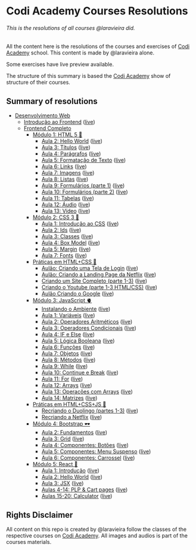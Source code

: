 # Codi Academy Courses Resolutions
###### This is the resolutions of all courses @laravieira did.
All the content here is the resolutions of the courses and exercises of [Codi Academy](https://codiacademy.com/) school.
This content is made by @laravieira alone.

Some exercises have live preview available.

The structure of this summary is based the [Codi Academy](https://codiacademy.com/) show of structure of their courses.

## Summary of resolutions
- [Desenvolvimento Web](DesenvolvimentoWeb)
  - [Introdução ao Frontend](DesenvolvimentoWeb/IntroducaoAoFrontend) ([live](https://codi.laravieira.me/DesenvolvimentoWeb/IntroducaoAoFrontend))
  - [Frontend Completo](DesenvolvimentoWeb/FrontendCompleto)
    - [Módulo 1: HTML 5 🦿](DesenvolvimentoWeb/FrontendCompleto/Modulo1)
      - [Aula 2: Hello World](DesenvolvimentoWeb/FrontendCompleto/Modulo1/Aula02) ([live](https://codi.laravieira.me/DesenvolvimentoWeb/FrontendCompleto/Modulo1/Aula02))
      - [Aula 3: Títulos](DesenvolvimentoWeb/FrontendCompleto/Modulo1/Aula03) ([live](https://codi.laravieira.me/DesenvolvimentoWeb/FrontendCompleto/Modulo1/Aula03))
      - [Aula 4: Parágrafos](DesenvolvimentoWeb/FrontendCompleto/Modulo1/Aula04) ([live](https://codi.laravieira.me/DesenvolvimentoWeb/FrontendCompleto/Modulo1/Aula04))
      - [Aula 5: Formatação de Texto](DesenvolvimentoWeb/FrontendCompleto/Modulo1/Aula05) ([live](https://codi.laravieira.me/DesenvolvimentoWeb/FrontendCompleto/Modulo1/Aula05))
      - [Aula 6: Links](DesenvolvimentoWeb/FrontendCompleto/Modulo1/Aula06) ([live](https://codi.laravieira.me/DesenvolvimentoWeb/FrontendCompleto/Modulo1/Aula06))
      - [Aula 7: Imagens](DesenvolvimentoWeb/FrontendCompleto/Modulo1/Aula07) ([live](https://codi.laravieira.me/DesenvolvimentoWeb/FrontendCompleto/Modulo1/Aula07))
      - [Aula 8: Listas](DesenvolvimentoWeb/FrontendCompleto/Modulo1/Aula08) ([live](https://codi.laravieira.me/DesenvolvimentoWeb/FrontendCompleto/Modulo1/Aula08))
      - [Aula 9: Formulários (parte 1)](DesenvolvimentoWeb/FrontendCompleto/Modulo1/Aula09) ([live](https://codi.laravieira.me/DesenvolvimentoWeb/FrontendCompleto/Modulo1/Aula09))
      - [Aula 10: Formulários (parte 2)](DesenvolvimentoWeb/FrontendCompleto/Modulo1/Aula10) ([live](https://codi.laravieira.me/DesenvolvimentoWeb/FrontendCompleto/Modulo1/Aula10))
      - [Aula 11: Tabelas](DesenvolvimentoWeb/FrontendCompleto/Modulo1/Aula11) ([live](https://codi.laravieira.me/DesenvolvimentoWeb/FrontendCompleto/Modulo1/Aula11))
      - [Aula 12: Áudio](DesenvolvimentoWeb/FrontendCompleto/Modulo1/Aula12) ([live](https://codi.laravieira.me/DesenvolvimentoWeb/FrontendCompleto/Modulo1/Aula12))
      - [Aula 13: Vídeo](DesenvolvimentoWeb/FrontendCompleto/Modulo1/Aula13) ([live](https://codi.laravieira.me/DesenvolvimentoWeb/FrontendCompleto/Modulo1/Aula13))
    - [Módulo 2: CSS 3 🦵](DesenvolvimentoWeb/FrontendCompleto/Modulo2)
      - [Aula 1: Introdução ao CSS](DesenvolvimentoWeb/FrontendCompleto/Modulo2/Aula01) ([live](https://codi.laravieira.me/DesenvolvimentoWeb/FrontendCompleto/Modulo2/Aula01))
      - [Aula 2: Ids](DesenvolvimentoWeb/FrontendCompleto/Modulo2/Aula02) ([live](https://codi.laravieira.me/DesenvolvimentoWeb/FrontendCompleto/Modulo2/Aula02))
      - [Aula 3: Classes](DesenvolvimentoWeb/FrontendCompleto/Modulo2/Aula03) ([live](https://codi.laravieira.me/DesenvolvimentoWeb/FrontendCompleto/Modulo2/Aula03))
      - [Aula 4: Box Model](DesenvolvimentoWeb/FrontendCompleto/Modulo2/Aula04) ([live](https://codi.laravieira.me/DesenvolvimentoWeb/FrontendCompleto/Modulo2/Aula04))
      - [Aula 5: Margin](DesenvolvimentoWeb/FrontendCompleto/Modulo2/Aula05) ([live](https://codi.laravieira.me/DesenvolvimentoWeb/FrontendCompleto/Modulo2/Aula05))
      - [Aula 7: Fonts](DesenvolvimentoWeb/FrontendCompleto/Modulo2/Aula07) ([live](https://codi.laravieira.me/DesenvolvimentoWeb/FrontendCompleto/Modulo2/Aula07))
    - [Práticas em HTML+CSS 🤝](DesenvolvimentoWeb/FrontendCompleto/Practice1)
      - [Aulão: Criando uma Tela de Login](DesenvolvimentoWeb/FrontendCompleto/Practice1/Aula01) ([live](https://codi.laravieira.me/DesenvolvimentoWeb/FrontendCompleto/Practice1/Aula01))
      - [Aulão: Criando a Landing Page da Netflix](DesenvolvimentoWeb/FrontendCompleto/Practice1/Aula02) ([live](https://codi.laravieira.me/DesenvolvimentoWeb/FrontendCompleto/Practice1/Aula02))
      - [Criando um Site Completo (parte 1-3)](DesenvolvimentoWeb/FrontendCompleto/Practice1/Aula03-05) ([live](https://codi.laravieira.me/DesenvolvimentoWeb/FrontendCompleto/Practice1/Aula03-05))
      - [Criando o Youtube (parte 1-3 HTML/CSS)](DesenvolvimentoWeb/FrontendCompleto/Practice1/Aula06-11) ([live](https://codi.laravieira.me/DesenvolvimentoWeb/FrontendCompleto/Practice1/Aula06-11))
      - [Aulão Criando o Google](DesenvolvimentoWeb/FrontendCompleto/Practice1/Aula12) ([live](https://codi.laravieira.me/DesenvolvimentoWeb/FrontendCompleto/Practice1/Aula12))
    - [Módulo 3: JavaScript 🫀](DesenvolvimentoWeb/FrontendCompleto/Modulo3)
      - [Instalando o Ambiente](DesenvolvimentoWeb/FrontendCompleto/Modulo3/Aula00) ([live](https://codi.laravieira.me/DesenvolvimentoWeb/FrontendCompleto/Modulo3/Aula00))
      - [Aula 1: Variáveis](DesenvolvimentoWeb/FrontendCompleto/Modulo3/Aula01) ([live](https://codi.laravieira.me/DesenvolvimentoWeb/FrontendCompleto/Modulo3/Aula01))
      - [Aula 2: Operadores Aritméticos](DesenvolvimentoWeb/FrontendCompleto/Modulo3/Aula02) ([live](https://codi.laravieira.me/DesenvolvimentoWeb/FrontendCompleto/Modulo3/Aula02))
      - [Aula 3: Operadores Condicionais](DesenvolvimentoWeb/FrontendCompleto/Modulo3/Aula03) ([live](https://codi.laravieira.me/DesenvolvimentoWeb/FrontendCompleto/Modulo3/Aula03))
      - [Aula 4: IF e Else](DesenvolvimentoWeb/FrontendCompleto/Modulo3/Aula04) ([live](https://codi.laravieira.me/DesenvolvimentoWeb/FrontendCompleto/Modulo3/Aula04))
      - [Aula 5: Lógica Booleana](DesenvolvimentoWeb/FrontendCompleto/Modulo3/Aula05) ([live](https://codi.laravieira.me/DesenvolvimentoWeb/FrontendCompleto/Modulo3/Aula05))
      - [Aula 6: Funções](DesenvolvimentoWeb/FrontendCompleto/Modulo3/Aula06) ([live](https://codi.laravieira.me/DesenvolvimentoWeb/FrontendCompleto/Modulo3/Aula06))
      - [Aula 7: Objetos](DesenvolvimentoWeb/FrontendCompleto/Modulo3/Aula07) ([live](https://codi.laravieira.me/DesenvolvimentoWeb/FrontendCompleto/Modulo3/Aula07))
      - [Aula 8: Métodos](DesenvolvimentoWeb/FrontendCompleto/Modulo3/Aula08) ([live](https://codi.laravieira.me/DesenvolvimentoWeb/FrontendCompleto/Modulo3/Aula08))
      - [Aula 9: While](DesenvolvimentoWeb/FrontendCompleto/Modulo3/Aula09) ([live](https://codi.laravieira.me/DesenvolvimentoWeb/FrontendCompleto/Modulo3/Aula09))
      - [Aula 10: Continue e Break](DesenvolvimentoWeb/FrontendCompleto/Modulo3/Aula10) ([live](https://codi.laravieira.me/DesenvolvimentoWeb/FrontendCompleto/Modulo3/Aula10))
      - [Aula 11: For](DesenvolvimentoWeb/FrontendCompleto/Modulo3/Aula11) ([live](https://codi.laravieira.me/DesenvolvimentoWeb/FrontendCompleto/Modulo3/Aula11))
      - [Aula 12: Arrays](DesenvolvimentoWeb/FrontendCompleto/Modulo3/Aula12) ([live](https://codi.laravieira.me/DesenvolvimentoWeb/FrontendCompleto/Modulo3/Aula12))
      - [Aula 13: Operações com Arrays](DesenvolvimentoWeb/FrontendCompleto/Modulo3/Aula13) ([live](https://codi.laravieira.me/DesenvolvimentoWeb/FrontendCompleto/Modulo3/Aula13))
      - [Aula 14: Matrizes](DesenvolvimentoWeb/FrontendCompleto/Modulo3/Aula14) ([live](https://codi.laravieira.me/DesenvolvimentoWeb/FrontendCompleto/Modulo3/Aula14))
    - [Práticas em HTML+CSS+JS 📂](DesenvolvimentoWeb/FrontendCompleto/Practice2)
      - [Recriando o Duolingo (partes 1-3)](DesenvolvimentoWeb/FrontendCompleto/Practice2/Aula01-03) ([live](https://codi.laravieira.me/DesenvolvimentoWeb/FrontendCompleto/Practice2/Aula01-03))
      - [Recriando a Netflix](DesenvolvimentoWeb/FrontendCompleto/Practice2/Aula04) ([live](https://codi.laravieira.me/DesenvolvimentoWeb/FrontendCompleto/Practice2/Aula04))
    - [Módulo 4: Bootstrap 🕶](DesenvolvimentoWeb/FrontendCompleto/Modulo4)
      - [Aula 2: Fundamentos](DesenvolvimentoWeb/FrontendCompleto/Modulo4/Aula02) ([live](https://codi.laravieira.me/DesenvolvimentoWeb/FrontendCompleto/Modulo4/Aula02))
      - [Aula 3: Grid](DesenvolvimentoWeb/FrontendCompleto/Modulo4/Aula03) ([live](https://codi.laravieira.me/DesenvolvimentoWeb/FrontendCompleto/Modulo4/Aula03))
      - [Aula 4: Componentes: Botões](DesenvolvimentoWeb/FrontendCompleto/Modulo4/Aula04) ([live](https://codi.laravieira.me/DesenvolvimentoWeb/FrontendCompleto/Modulo4/Aula04))
      - [Aula 5: Componentes: Menu Suspenso](DesenvolvimentoWeb/FrontendCompleto/Modulo4/Aula05) ([live](https://codi.laravieira.me/DesenvolvimentoWeb/FrontendCompleto/Modulo4/Aula05))
      - [Aula 6: Componentes: Carrossel](DesenvolvimentoWeb/FrontendCompleto/Modulo4/Aula06) ([live](https://codi.laravieira.me/DesenvolvimentoWeb/FrontendCompleto/Modulo4/Aula06))
    - [Módulo 5: React 💫](DesenvolvimentoWeb/FrontendCompleto/Modulo5)
      - [Aula 1: Introdução](DesenvolvimentoWeb/FrontendCompleto/Modulo5/aula01) ([live](https://codi.laravieira.me/DesenvolvimentoWeb/FrontendCompleto/Modulo5/aula01/build))
      - [Aula 2: Hello World](DesenvolvimentoWeb/FrontendCompleto/Modulo5/aula02) ([live](https://codi.laravieira.me/DesenvolvimentoWeb/FrontendCompleto/Modulo5/aula02/build))
      - [Aula 3: JSX](DesenvolvimentoWeb/FrontendCompleto/Modulo5/aula03) ([live](https://codi.laravieira.me/DesenvolvimentoWeb/FrontendCompleto/Modulo5/aula03/build))
      - [Aulas 4-14: PLP & Cart pages](DesenvolvimentoWeb/FrontendCompleto/Modulo5/aula04-14) ([live](https://codi.laravieira.me/DesenvolvimentoWeb/FrontendCompleto/Modulo5/aula04-14/build))
      - [Aulas 15-20: Calculator](DesenvolvimentoWeb/FrontendCompleto/Modulo5/aula15-20) ([live](https://codi.laravieira.me/DesenvolvimentoWeb/FrontendCompleto/Modulo5/aula15-20/build))

## Rights Disclaimer
All content on this repo is created by @laravieira follow the classes of the respective courses on [Codi Academy](https://codiacademy.com/).
All images and audios is part of the courses materials.